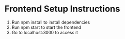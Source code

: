 # Frontend Setup Instructions

1. Run npm install to install dependencies
2. Run npm start to start the frontend
3. Go to localhost:3000 to access it
